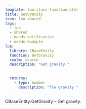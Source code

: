 ```yaml
---
template: lua-class-function.html
title: GetGravity
icon: lua-shared
tags:
  - lua
  - shared
  - needs-verification
  - needs-example
lua:
  library: CBaseEntity
  function: GetGravity
  realm: shared
  description: "Get gravity."
  
  
  returns:
    - type: number
      description: "The gravity."
---
```


<div class="lua__search__keywords">
CBaseEntity:GetGravity &#x2013; Get gravity.
</div>
